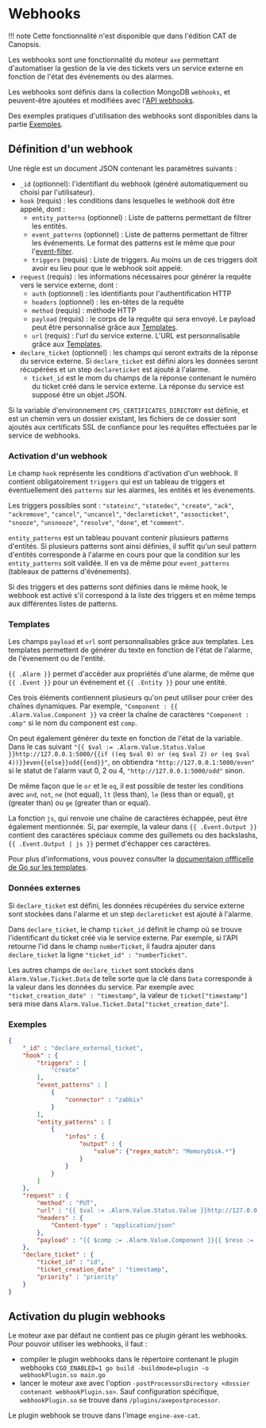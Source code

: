 # Webhooks

!!! note
    Cette fonctionnalité n'est disponible que dans l'édition CAT de Canopsis.

Les webhooks sont une fonctionnalité du moteur `axe` permettant d'automatiser la gestion de la vie des tickets vers un service externe en fonction de l'état des événements ou des alarmes.

Les webhooks sont définis dans la collection MongoDB `webhooks`, et
peuvent-être ajoutées et modifiées avec l'[API webhooks](../../guide-developpement/webhooks/api_v2_webhooks.md).

Des exemples pratiques d'utilisation des webhooks sont disponibles dans la partie [Exemples](#exemples).

## Définition d'un webhook

Une règle est un document JSON contenant les paramètres suivants :
 - `_id` (optionnel): l'identifiant du webhook (généré automatiquement ou choisi par l'utilisateur).
 - `hook` (requis) : les conditions dans lesquelles le webhook doit être appelé, dont :
     - `entity_patterns` (optionnel) : Liste de patterns permettant de filtrer les entités.
     - `event_patterns` (optionnel) : Liste de patterns permettant de filtrer les événements. Le format des patterns est le même que pour l'[event-filter](../event-filter/index.md).
     - `triggers` (requis) : Liste de triggers. Au moins un de ces triggers doit avoir eu lieu pour que le webhook soit appelé.
 - `request` (requis) : les informations nécessaires pour générer la requête vers le service externe, dont :
     - `auth` (optionnel) : les identifiants pour l'authentification HTTP
     - `headers` (optionnel) : les en-têtes de la requête
     - `method` (requis) : méthode HTTP
     - `payload` (requis) : le corps de la requête qui sera envoyé. Le payload peut être personnalisé grâce aux [Templates](#templates).
     - `url` (requis) : l'url du service externe. L'URL est personnalisable grâce aux [Templates](#templates).
 - `declare_ticket` (optionnel) : les champs qui seront extraits de la réponse du service externe. Si `declare_ticket` est défini alors les données seront récupérées et un step `declareticket` est ajouté à l'alarme.
     - `ticket_id` est le mom du champs de la réponse contenant le numéro du ticket créé dans le service externe. La réponse du service est supposé être un objet JSON.

Si la variable d'environnement `CPS_CERTIFICATES_DIRECTORY` est définie, et est un chemin vers un dossier existant, les fichiers de ce dossier sont ajoutés aux certificats SSL de confiance pour les requêtes effectuées par le service de webhooks.

### Activation d'un webhook

Le champ `hook` représente les conditions d'activation d'un webhook. Il contient obligatoirement `triggers` qui est un tableau de triggers et éventuellement des `patterns` sur les alarmes, les entités et les évenements.

Les triggers possibles sont : `"stateinc"`, `"statedec"`, `"create"`, `"ack"`, `"ackremove"`, `"cancel"`, `"uncancel"`, `"declareticket"`, `"assocticket"`, `"snooze"`, `"unsnooze"`, `"resolve"`, `"done"`, et `"comment"`.

`entity_patterns` est un tableau pouvant contenir plusieurs patterns d'entités. Si plusieurs patterns sont ainsi définies, il suffit qu'un seul pattern d'entités corresponde à l'alarme en cours pour que la condition sur les `entity_patterns` soit validée. Il en va de même pour `event_patterns` (tableaux de patterns d'événements).

Si des triggers et des patterns sont définies dans le même hook, le webhook est activé s'il correspond à la liste des triggers et en même temps aux différentes listes de patterns.

### Templates

Les champs `payload` et `url` sont personnalisables grâce aux templates. Les templates permettent de générer du texte en fonction de l'état de l'alarme, de l'évenement ou de l'entité.

`{{ .Alarm }}` permet d'accéder aux propriétés d'une alarme, de même que `{{ .Event }}` pour un événement et `{{ .Entity }}` pour une entité.

Ces trois éléments contiennent plusieurs qu'on peut utiliser pour créer des chaînes dynamiques. Par exemple, `"Component : {{ .Alarm.Value.Component }}` va créer la chaîne de caractères `"Component : comp"` si le nom du component est `comp`.

On peut également générer du texte en fonction de l'état de la variable. Dans le cas suivant `"{{ $val := .Alarm.Value.Status.Value }}http://127.0.0.1:5000/{{if ((eq $val 0) or (eq $val 2) or (eq $val 4))}}even{{else}}odd{{end}}"`, on obtiendra `"http://127.0.0.1:5000/even"` si le statut de l'alarm vaut 0, 2 ou 4, `"http://127.0.0.1:5000/odd"` sinon.

De même façon que le `or` et le `eq`, il est possible de tester les conditions avec `and`, `not`, `ne` (not equal), `lt` (less than), `le` (less than or equal), `gt` (greater than) ou `ge` (greater than or equal).

La fonction `js`, qui renvoie une chaîne de caractères échappée, peut être également mentionnée. Si, par exemple, la valeur dans `{{ .Event.Output }}` contient des caractères spéciaux comme des guillemets ou des backslashs, `{{ .Event.Output | js }}` permet d'échapper ces caractères.

Pour plus d'informations, vous pouvez consulter la [documentaion offficelle de Go sur les templates](https://golang.org/pkg/text/template).

### Données externes

Si `declare_ticket` est défini, les données récupérées du service externe sont stockées dans l'alarme et un step `declareticket` est ajouté à l'alarme.

Dans `declare_ticket`, le champ `ticket_id` définit le champ où se trouve l'identificant du ticket créé via le service externe. Par exemple, si l'API retourne l'id dans le champ `numberTicket`, il faudra ajouter dans `declare_ticket` la ligne `"ticket_id" : "numberTicket"`.

Les autres champs de `declare_ticket` sont stockés dans `Alarm.Value.Ticket.Data` de telle sorte que la clé dans `Data` corresponde à la valeur dans les données du service. Par exemple avec `"ticket_creation_date" : "timestamp"`, la valeur de `ticket["timestamp"]` sera mise dans `Alarm.Value.Ticket.Data["ticket_creation_date"]`.

### Exemples

```json
{
    "_id" : "declare_external_ticket",
    "hook" : {
        "triggers" : [
            "create"
        ],
        "event_patterns" : [
            {
                "connector" : "zabbix"
            }
        ],
        "entity_patterns" : [
            {
                "infos" : {
                    "output" : {
                        "value": {"regex_match": "MemoryDisk.*"}
                    }
                }
            }
        ]
    },
    "request" : {
        "method" : "PUT",
        "url" : "{{ $val := .Alarm.Value.Status.Value }}http://127.0.0.1:5000/{{if ((eq $val 0) or (eq $val 2) or (eq $val 4))}}even{{else}}odd{{end}}",
        "headers" : {
            "Content-type" : "application/json"
        },
        "payload" : "{{ $comp := .Alarm.Value.Component }}{{ $reso := .Alarm.Value.Resource }}{{ $val := .Alarm.Value.Status.Value }}{\"component\": \"{{$comp}}\",\"resource\": \"{{$reso}}\", \"parity\": {{if ((eq $val 0) or (eq $val 2) or (eq $val 4))}}even{{else}}odd{{end}},  \"value\": {{$val}} }"
    },
    "declare_ticket" : {
        "ticket_id" : "id",
        "ticket_creation_date" : "timestamp",
        "priority" : "priority"
    }
}
```

## Activation du plugin webhooks

Le moteur axe par défaut ne contient pas ce plugin gérant les webhooks. Pour pouvoir utiliser les webhooks, il faut :
- compiler le plugin webhooks dans le répertoire contenant le plugin webhooks `CGO_ENABLED=1 go build -buildmode=plugin -o webhookPlugin.so main.go`
- lancer le moteur axe avec l'option `-postProcessorsDirectory <dossier contenant webhookPlugin.so>`. Sauf configuration spécifique, `webhookPlugin.so` se trouve dans `/plugins/axepostprocessor`.

Le plugin webhook se trouve dans l'image `engine-axe-cat`.

